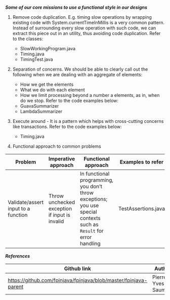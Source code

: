 _**Some of our core missions to use a functional style in our designs**_

1. Remove code duplication. E.g. timing slow operations by wrapping existing
code with System.currentTimeInMillis is a very common pattern. Instead of 
surrounding every slow operation with such code, we can extract this piece out
in an utility, thus avoiding code duplication. Refer to the classes: 
    - SlowWorkingProgram.java
    - Timing.java
    - TimingTest.java
    
2. Separation of concerns. We should be able to clearly call out the following when
 we are dealing with an aggregate of elements:
    - How we get the elements
    - What we do with each element
    - How we limit processing beyond a number a elements, as in, when do we stop.
 Refer to the code examples below:
    - GuavaSummarizer
    - LambdaSummarizer
    
 3. Execute around - It is a pattern which helps with cross-cutting concerns like transactions.
 Refer to the code examples below:
 
    - Timing.java

4. Functional approach to common problems

Problem | Imperative approach | Functional approach | Examples to refer
--------| ------------------- | ------------------- | -----------------
Validate/assert input to a function | Throw unchecked exception if input is invalid | In functional programming, you don’t throw exceptions; <br> you use special contexts such as `Result` for error handling | TestAssertions.java
    
 _**References**_
 
 Github link|Author
 -----------|------
 https://github.com/fpinjava/fpinjava/blob/master/fpinjava-parent | Pierre-Yves Saumont
